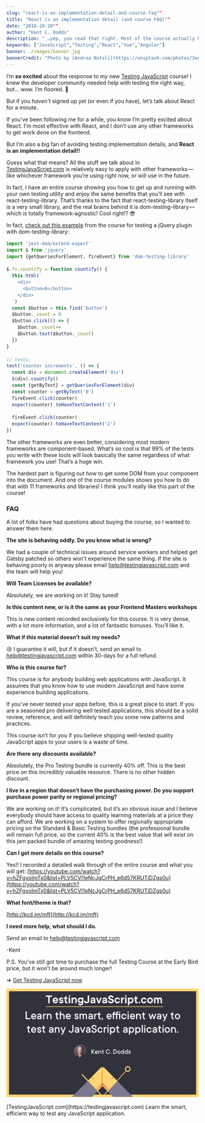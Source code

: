 ```yaml
---
slug: "react-is-an-implementation-detail-and-course-faq""
title: "React is an implementation detail (and course FAQ)""
date: "2018-10-20""
author: "Kent C. Dodds"
description: "_…yep, you read that right. Most of the course actually has nothing to do with React specifically._"
keywords: ["JavaScript","Testing","React","Vue","Angular"]
banner: ./images/banner.jpg
bannerCredit: "Photo by [Andrea Natali](https://unsplash.com/photos/3ud_v3x1lZI?utm_source=unsplash&utm_medium=referral&utm_content=creditCopyText) on [Unsplash](https://unsplash.com/search/photos/react?utm_source=unsplash&utm_medium=referral&utm_content=creditCopyText)"
---
```


I’m **so excited** about the response to my new
[Testing JavaScript](http://testingjavascript.com/) course! I knew the developer
community needed help with testing the right way, but… wow. I’m floored. 🙏

But if you _haven’t_ signed up yet (or even if you have), let’s talk about React
for a minute.

If you’ve been following me for a while, you know I’m pretty excited about
React. I’m most effective with React, and I don’t use any other frameworks to
get work done on the frontend.

But I’m also a big fan of avoiding testing implementation details, and **React
is an implementation detail!!**

Guess what that means? All the stuff we talk about in
[TestingJavaScript.com](https://testingjavascript.com/) is relatively easy to
apply with other frameworks — like whichever framework you’re using right now,
or will use in the future.

In fact, I have an entire course showing you how to get up and running with your
own testing utility and enjoy the same benefits that you’ll see with
react-testing-library. That’s thanks to the fact that react-testing-library
itself is a very small library, and the real brains behind it is
dom-testing-library — which is totally framework-agnostic! Cool right!? 😎

In fact,
[check out this example](https://github.com/kentcdodds/dom-testing-library-with-anything/blob/9361a120bc52334968e94a10363bab9724d5dbd3/jquery.test.js)
from the course for testing a jQuery plugin with dom-testing-library:

```js
import 'jest-dom/extend-expect'
import $ from 'jquery'
import {getQueriesForElement, fireEvent} from 'dom-testing-library'

$.fn.countify = function countify() {
  this.html(`  
    <div>  
      <button>0</button>  
    </div>  
  `)
  const $button = this.find('button')
  $button._count = 0
  $button.click(() => {
    $button._count++
    $button.text($button._count)
  })
}

// tests:
test('counter increments', () => {
  const div = document.createElement('div')
  $(div).countify()
  const {getByText} = getQueriesForElement(div)
  const counter = getByText('0')
  fireEvent.click(counter)
  expect(counter).toHaveTextContent('1')

  fireEvent.click(counter)
  expect(counter).toHaveTextContent('2')
})
```

The other frameworks are even better, considering most modern frameworks are
component-based. What’s so cool is that 99% of the tests you write with these
tools will look basically the same regardless of what framework you use! That’s
a huge win.

The hardest part is figuring out how to get some DOM from your component into
the document. And one of the course modules shows you how to do that with 11
frameworks and libraries! I think you’ll really like this part of the course!

### FAQ

A lot of folks have had questions about buying the course, so I wanted to answer
them here.

**The site is behaving oddly. Do you know what is wrong?**

We had a couple of technical issues around service workers and helped get Gatsby
patched so others won’t experience the same thing. If the site is behaving
poorly in anyway please email
[help@testingjavascript.com](mailto:help@testingjavascript.com) and the team
will help you!

**Will Team Licenses be available?**

Absolutely, we are working on it! Stay tuned!

**Is this content new, or is it the same as your Frontend Masters workshops**

This is new content recorded exclusively for this course. It is very dense, with
a lot more information, and a lot of fantastic bonuses. You’ll like it.

**What if this material doesn’t suit my needs?**

😢 I guarantee it will, but if it doesn’t, send an email to
[help@testingjavascript.com](mailto:help@testingjavascript.com) within 30-days
for a full refund.

**Who is this course for?**

This course is for anybody building web applications with JavaScript. It assumes
that you know how to use modern JavaScript and have some experience building
applications.

If you’ve never tested your apps before, this is a great place to start. If you
are a seasoned pro delivering well tested applications, this should be a solid
review, reference, and will definitely teach you some new patterns and
practices.

This course isn’t for you if you believe shipping well-tested quality JavaScript
apps to your users is a waste of time.

**Are there any discounts available?**

Absolutely, the Pro Testing bundle is currently 40% off. This is the best price
on this incredibly valuable resource. There is no other hidden discount.

**I live in a region that doesn’t have the purchasing power. Do you support
purchase power parity or regional pricing?**

We are working on it! It’s complicated, but it’s an obvious issue and I believe
everybody should have access to quality learning materials at a price they can
afford. We are working on a system to offer regionally appropriate pricing on
the Standard & Basic Testing bundles (the professional bundle will remain full
price, so the current 40% is the best value that will exist on this jam packed
bundle of amazing testing goodness!)

**Can I get more details on this course?**

Yes!! I recorded a detailed walk through of the entire course and what you will
get:
[https://youtube.com/watch?v=hZFgyoImTx0&list=PLV5CVI1eNcJgCrPH_e6d57KRUTiDZgs0u](https://youtube.com/watch?v=hZFgyoImTx0&list=PLV5CVI1eNcJgCrPH_e6d57KRUTiDZgs0u)

**What font/theme is that?**

[http://kcd.im/mft](http://kcd.im/mft)

**I need more help, what should I do.**

Send an email to [help@testingjavascript.com](mailto:help@testingjavascript.com)

-Kent

P.S. You’ve still got time to purchase the full Testing Course at the Early Bird
price, but it won’t be around much longer!

=\> [Get Testing JavaScript now](https://testingjavascript.com/)

[![](./images/0.jpeg)](https://testingjavascript.com)

<figcaption>[TestingJavaScript.com](https://testingjavascript.com) Learn the smart, efficient way to test any JavaScript application.</figcaption>
